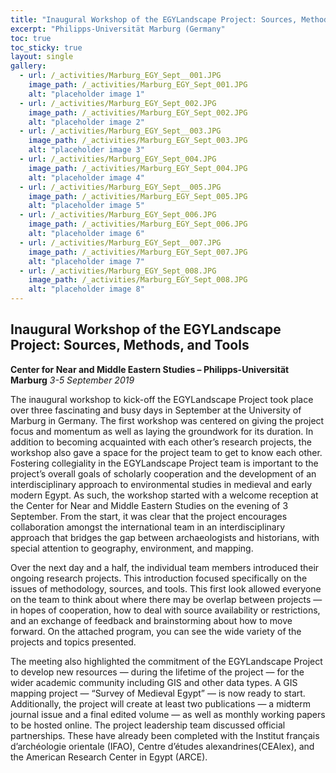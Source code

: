 ```yaml
---
title: "Inaugural Workshop of the EGYLandscape Project: Sources, Methods, and Tools - 2019"
excerpt: "Philipps-Universität Marburg (Germany"
toc: true
toc_sticky: true
layout: single
gallery:
  - url: /_activities/Marburg_EGY_Sept__001.JPG
    image_path: /_activities/Marburg_EGY_Sept_001.JPG
    alt: "placeholder image 1"
  - url: /_activities/Marburg_EGY_Sept_002.JPG
    image_path: /_activities/Marburg_EGY_Sept_002.JPG
    alt: "placeholder image 2"
  - url: /_activities/Marburg_EGY_Sept__003.JPG
    image_path: /_activities/Marburg_EGY_Sept_003.JPG
    alt: "placeholder image 3"
  - url: /_activities/Marburg_EGY_Sept_004.JPG
    image_path: /_activities/Marburg_EGY_Sept_004.JPG
    alt: "placeholder image 4"
  - url: /_activities/Marburg_EGY_Sept__005.JPG
    image_path: /_activities/Marburg_EGY_Sept_005.JPG
    alt: "placeholder image 5"
  - url: /_activities/Marburg_EGY_Sept_006.JPG
    image_path: /_activities/Marburg_EGY_Sept_006.JPG
    alt: "placeholder image 6"
  - url: /_activities/Marburg_EGY_Sept__007.JPG
    image_path: /_activities/Marburg_EGY_Sept_007.JPG
    alt: "placeholder image 7"
  - url: /_activities/Marburg_EGY_Sept_008.JPG
    image_path: /_activities/Marburg_EGY_Sept_008.JPG
    alt: "placeholder image 8"
---
```


## Inaugural Workshop of the EGYLandscape Project: Sources, Methods, and Tools
**Center for Near and Middle Eastern Studies – Philipps-Universität Marburg**
*3-5 September 2019*

The inaugural workshop to kick-off the EGYLandscape Project took place over three fascinating and busy days in September at the University of Marburg in Germany. The first workshop was centered on giving the project focus and momentum as well as laying the groundwork for its duration.  In addition to becoming acquainted with each other’s research projects, the workshop also gave a space for the project team to get to know each other. Fostering collegiality in the EGYLandscape Project team is important to the project’s overall goals of scholarly cooperation and the development of an interdisciplinary approach to environmental studies in medieval and early modern Egypt. As such, the workshop started with a welcome reception at the Center for Near and Middle Eastern Studies on the evening of 3 September. From the start, it was clear that the project encourages collaboration amongst the international team in an interdisciplinary approach that bridges the gap between archaeologists and historians, with special attention to geography, environment, and mapping.

Over the next day and a half, the individual team members introduced their ongoing research projects. This introduction focused specifically on the issues of methodology, sources, and tools. This first look allowed everyone on the team to think about where there may be overlap between projects — in hopes of cooperation, how to deal with source availability or restrictions, and an exchange of feedback and brainstorming about how to move forward. On the attached program, you can see the wide variety of the projects and topics presented.
	
The meeting also highlighted the commitment of the EGYLandscape Project to develop new resources — during the lifetime of the project — for the wider academic community including GIS and other data types. A GIS mapping project — “Survey of Medieval Egypt” — is now ready to start. Additionally, the project will create at least two publications — a midterm journal issue and a final edited volume — as well as monthly working papers to be hosted online. The project leadership team discussed official partnerships. These have already been completed with the Institut français d’archéologie orientale (IFAO), Centre d’études alexandrines(CEAlex), and the American Research Center in Egypt (ARCE).
